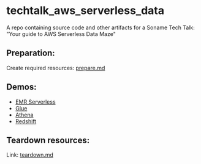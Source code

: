 # techtalk_aws_serverless_data

A repo containing source code and other artifacts for a Soname Tech Talk:  
"Your guide to AWS Serverless Data Maze"

## Preparation:

Create required resources: [prepare.md](prepare.md)


## Demos:

* [EMR Serverless](demos/demo_emr.md)
* [Glue](demos/demo_glue.md)
* [Athena](demos/demo_athena.md)
* [Redshift](demos/demo_redshift.md)


## Teardown resources:

Link: [teardown.md](teardown.md)